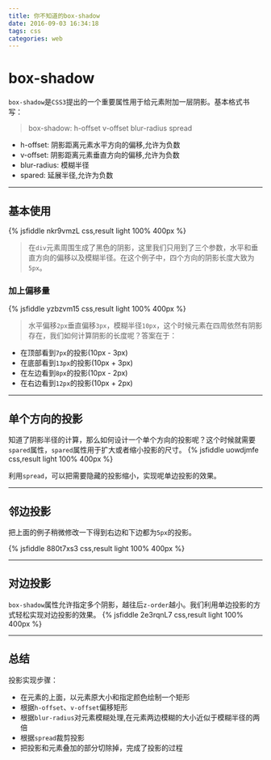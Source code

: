 ```yaml
---
title: 你不知道的box-shadow
date: 2016-09-03 16:34:18
tags: css
categories: web
---
```


# box-shadow

`box-shadow`是`CSS3`提出的一个重要属性用于给元素附加一层阴影。基本格式书写：

>box-shadow: h-offset v-offset blur-radius spread

- h-offset: 阴影距离元素水平方向的偏移,允许为负数
- v-offset: 阴影距离元素垂直方向的偏移,允许为负数
- blur-radius: 模糊半径
- spared: 延展半径,允许为负数

<!-- more -->
---

## 基本使用

{% jsfiddle nkr9vmzL css,result light 100% 400px %}

>在`div`元素周围生成了黑色的阴影，这里我们只用到了三个参数，水平和垂直方向的偏移以及模糊半径。在这个例子中，四个方向的阴影长度大致为`5px`。

### 加上偏移量

{% jsfiddle yzbzvm15 css,result light 100% 400px %}

>水平偏移`2px`垂直偏移`3px`，模糊半径`10px`，这个时候元素在四周依然有阴影存在，我们如何计算阴影的长度呢？答案在于：

- 在顶部看到`7px`的投影(10px - 3px)
- 在底部看到`13px`的投影(10px + 3px)
- 在左边看到`8px`的投影(10px - 2px)
- 在右边看到`12px`的投影(10px + 2px)

---

## 单个方向的投影

知道了阴影半径的计算，那么如何设计一个单个方向的投影呢？这个时候就需要`spared`属性，`spared`属性用于扩大或者缩小投影的尺寸。
{% jsfiddle uowdjmfe css,result light 100% 400px %}

利用`spread`，可以把需要隐藏的投影缩小，实现呢单边投影的效果。

---

## 邻边投影

把上面的例子稍微修改一下得到右边和下边都为`5px`的投影。

{% jsfiddle 880t7xs3 css,result light 100% 400px %}

---

## 对边投影

`box-shadow`属性允许指定多个阴影，越往后`z-order`越小。我们利用单边投影的方式轻松实现对边投影的效果。
{% jsfiddle 2e3rqnL7 css,result light 100% 400px %}

---

## 总结

投影实现步骤：

- 在元素的上面，以元素原大小和指定颜色绘制一个矩形
- 根据`h-offset`、`v-offset`偏移矩形
- 根据`blur-radius`对元素模糊处理,在元素两边模糊的大小近似于模糊半径的两倍
- 根据`spread`裁剪投影
- 把投影和元素叠加的部分切除掉，完成了投影的过程